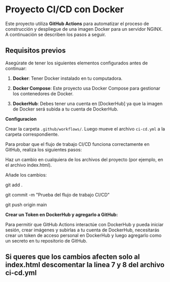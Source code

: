 # Proyecto CI/CD con Docker

Este proyecto utiliza **GitHub Actions** para automatizar el proceso de construcción y despliegue de una imagen Docker para un servidor NGINX. A continuación se describen los pasos a seguir.

## Requisitos previos

Asegúrate de tener los siguientes elementos configurados antes de continuar:

1. **Docker**: Tener Docker instalado en tu computadora.

2. **Docker Compose**: Este proyecto usa Docker Compose para gestionar los contenedores de Docker.

3. **DockerHub**: Debes tener una cuenta en [DockerHub] ya que la imagen de Docker será subida a tu cuenta de DockerHub.

**Configuracion**

Crear la carpeta `.github/workflows/`. Luego mueve el archivo `ci-cd.yml` a la carpeta correspondiente.

Para probar que el flujo de trabajo CI/CD funciona correctamente en GitHub, realiza los siguientes pasos:

Haz un cambio en cualquiera de los archivos del proyecto (por ejemplo, en el archivo index.html).

Añade los cambios:

git add .

git commit -m "Prueba del flujo de trabajo CI/CD"

git push origin main

**Crear un Token en DockerHub y agregarlo a GitHub:**

Para permitir que GitHub Actions interactúe con DockerHub y pueda iniciar sesión, crear imágenes y subirlas a tu cuenta de DockerHub, necesitarás crear un token de acceso personal en DockerHub y luego agregarlo como un secreto en tu repositorio de GitHub.

## Si queres que los cambios afecten solo al index.html descomentar la linea 7 y 8 del archivo ci-cd.yml
